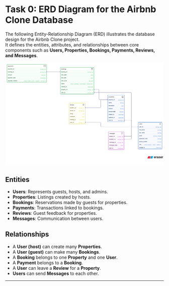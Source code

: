 # Task 0: ERD Diagram for the Airbnb Clone Database

The following Entity-Relationship Diagram (ERD) illustrates the database design for the Airbnb Clone project.  
It defines the entities, attributes, and relationships between core components such as **Users, Properties, Bookings, Payments, Reviews, and Messages**.

![ERD Diagram](./erd-airbnb.png)

## Entities
- **Users**: Represents guests, hosts, and admins.
- **Properties**: Listings created by hosts.
- **Bookings**: Reservations made by guests for properties.
- **Payments**: Transactions linked to bookings.
- **Reviews**: Guest feedback for properties.
- **Messages**: Communication between users.

## Relationships
- A **User (host)** can create many **Properties**.
- A **User (guest)** can make many **Bookings**.
- A **Booking** belongs to one **Property** and one **User**.
- A **Payment** belongs to a **Booking**.
- A **User** can leave a **Review** for a **Property**.
- **Users** can send **Messages** to each other.

---
